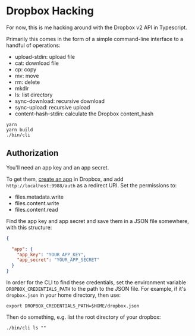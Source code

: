 # Dropbox Hacking

For now, this is me hacking around with the Dropbox v2 API in Typescript.

Primarily this comes in the form of a simple command-line interface to a handful of operations:

 - upload-stdin: upload file
 - cat: download file
 - cp: copy
 - mv: move
 - rm: delete
 - mkdir
 - ls: list directory
 - sync-download: recursive download
 - sync-upload: recursive upload
 - content-hash-stdin: calculate the Dropbox content_hash
 
```shell
yarn
yarn build
./bin/cli
```

## Authorization

You'll need an app key and an app secret.

To get them, [create an app](https://www.dropbox.com/developers/apps) in Dropbox, and add
`http://localhost:9988/auth` as a redirect URI. Set the permissions to:

 * files.metadata.write
 * files.content.write
 * files.content.read

Find the app key and app secret and save them in a JSON file somewhere, with this structure:

```json
{

  "app": {
    "app_key": "YOUR_APP_KEY",
    "app_secret": "YOUR_APP_SECRET"
  }
}
```

In order for the CLI to find these credentials, set the environment variable `DROPBOX_CREDENTIALS_PATH`
to the path to the JSON file. For example, if it's `dropbox.json` in your home directory, then use:
```shell
export DROPBOX_CREDENTIALS_PATH=$HOME/dropbox.json
```

Then do something, e.g. list the root directory of your dropbox:
```shell
./bin/cli ls ""
```
